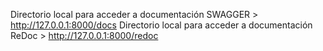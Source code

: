 Directorio local para acceder a documentación SWAGGER > http://127.0.0.1:8000/docs
Directorio local para acceder a documentación ReDoc > http://127.0.0.1:8000/redoc


